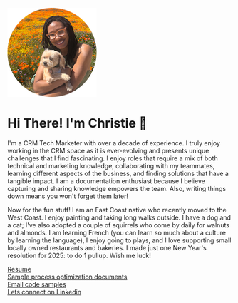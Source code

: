 ![Hanging with my doggie in the California superbloom](https://github.com/ChrisThorn10/portfolio/blob/main/profile-posing-with-dog-round-200x200.png?raw=true "Hanging with my doggie in the California superbloom")
# Hi There! I'm Christie 👋
I'm a CRM Tech Marketer with over a decade of experience. I truly enjoy working in the CRM space as it is ever-evolving and presents unique challenges that I find fascinating. I enjoy roles that require a mix of both technical and marketing knowledge, collaborating with my teammates, learning different aspects of the business, and finding solutions that have a tangible impact. I am a documentation enthusiast because I believe capturing and sharing knowledge empowers the team. Also, writing things down means you won't forget them later!

Now for the fun stuff! I am an East Coast native who recently moved to the West Coast. I enjoy painting and taking long walks outside. I have a dog and a cat; I've also adopted a couple of squirrels who come by daily for walnuts and almonds. I am learning French (you can learn so much about a culture by learning the language), I enjoy going to plays, and I love supporting small locally owned restaurants and bakeries. I made just one New Year's resolution for 2025: to do 1 pullup. Wish me luck!

[Resume](https://docs.google.com/document/d/1oBB0xOKOkDPoL-s1BHAmf3oPbg0CxphHB1lYwNjRaTM/edit?tab=t.0)
<br>
[Sample process optimization documents](crm-process-optimization-documents)
<br>
[Email code samples]()
<br>
[Lets connect on Linkedin](https://www.linkedin.com/in/thornton-christie/)
